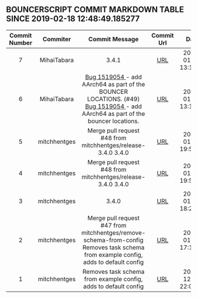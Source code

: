 ## BOUNCERSCRIPT COMMIT MARKDOWN TABLE SINCE 2019-02-18 12:48:49.185277

| Commit Number | Commiter | Commit Message | Commit Url | Date | 
|:---:|:----:|:----------------------------------:|:------:|:----:| 
|7|MihaiTabara|3.4.1|[URL](https://github.com/mozilla-releng/bouncerscript/commit/225493087a68a73ae6eea239ee406686ea8f8898)|2019-01-15 13:17:21
|6|MihaiTabara|[Bug 1519054 ](https://bugzilla.mozilla.org/show_bug.cgi?id=1519054) - add AArch64 as part of the BOUNCER LOCATIONS. (#49) [Bug 1519054 ](https://bugzilla.mozilla.org/show_bug.cgi?id=1519054) - add AArch64 as part of the bouncer locations.|[URL](https://github.com/mozilla-releng/bouncerscript/commit/d19378fd25a08f1b1e24b4259f3145d3fb3cca65)|2019-01-15 13:15:34
|5|mitchhentges|Merge pull request #48 from mitchhentges/release-3.4.0 3.4.0|[URL](https://github.com/mozilla-releng/bouncerscript/commit/cf3b10f96874db1bb8107458b3ece1e281e902ea)|2019-01-03 19:57:59
|4|mitchhentges|Merge pull request #48 from mitchhentges/release-3.4.0 3.4.0|[URL](https://github.com/mozilla-releng/bouncerscript/commit/cf3b10f96874db1bb8107458b3ece1e281e902ea)|2019-01-03 19:57:59
|3|mitchhentges|3.4.0|[URL](https://github.com/mozilla-releng/bouncerscript/commit/1db10557cc46f331af59c27fd33943c12af0e856)|2019-01-02 18:23:32
|2|mitchhentges|Merge pull request #47 from mitchhentges/remove-schema-from-config Removes task schema from example config, adds to default config|[URL](https://github.com/mozilla-releng/bouncerscript/commit/bc709e70a78a49f94e775141137518997d9ad18b)|2019-01-02 17:12:19
|1|mitchhentges|Removes task schema from example config, adds to default config|[URL](https://github.com/mozilla-releng/bouncerscript/commit/efd2c06441d325a5556a758923cd7a099e627df4)|2018-12-24 22:03:13


